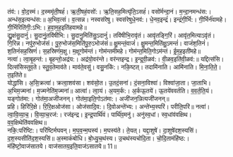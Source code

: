 

  
तंव॑:। वो॒द॒स्मं। द॒स्ममृ॑ती॒षहं॑। ऋ॒ती॒षहं॒वसो॑:। ऋ॒ति॒सह॒मित्यृ॑ति॒ऽसहं॑। वसो॑र्मन्दा॒नं। म॒न्दा॒नमन्ध॑स:। अन्ध॑स॒इत्यन्ध॑स:॥ अ॒भिव॒त्सं। व॒त्सन्न। नस्वस॑रेषु। स्वस॑रेषुधे॒नव॑:। धे॒नव॒इन्द्रं॑। इन्द्रं॑गी॒र्भि:। गी॒र्भिर्न॑वामहे। गी॒र्भिरिति॑गी॒:ऽभि:। ह॒वा॒म॒ह॒इति॑हवामहे॥  
द्यु॒क्षंसु॒दानुं॑। सु॒दानुं॒तवि॑षीभि:। सु॒दानु॒मिति॑सु॒ऽदानुं॑। तवि॑षीभि॒रावृ॑तं। आवृ॑तङ्गि॒रिं। आवृ॑त॒मित्याऽवृ॑तं। गि॒रिन्न। नपु॑रु॒भोज॑सं। पु॒रु॒भोज॑स॒मिति॑पु॒रु॒ऽभोज॑सं॥ क्षु॒मन्तं॒वाजं॑। क्षु॒मन्त॒मिति॑क्षु॒ऽमन्तं॑। वाजं॑श॒तिनं॑। श॒तिनं॑सह॒स्रिणं॑। स॒हस्रिणं॑म॒क्षु। म॒क्षूगोम॑न्तं। गोम॑न्तमीमहे। गोम॑न्त॒मिति॒गोऽम॑न्तं। ई॒म॒ह॒इती॑महे॥  
नत्वा॑। त्वा॒बृ॒हन्त॑:। बृ॒हन्तो॒अद्र॑य:। अद्र॑यो॒वर॑न्ते। वर॑न्तइन्द्र। इ॒न्द्र॒वी॒ळव॑:। वी॒ळव॒इति॑वी॒ळव॑:॥ यद्दित्स॑सि। दित्स॑सिस्तुव॒ते। स्तु॒व॒तेमाव॑ते। माव॑ते॒वसु॑। वसु॒नकि॑:। नकि॒ष्टत्। तदामि॑नाति। आमि॑नाति। मि॒ना॒ति॒ते॒। त॒इति॑ते॥  
योद्धा॑सि। अ॒सि॒क्रत्वा॑। क्रत्वा॒शव॑सा। शव॑सो॒त। उ॒तदं॒सना॑। दं॒सना॒विश्वा॑। विश्वा॑जा॒ता। जा॒ताभि। अ॒भिम॒ज्मना॑। म॒ज्मनेति॑म॒ज्मना॑॥ आत्वा॑। त्वा॒यं। अ॒यम॒र्क:। अ॒र्कऊ॒तये॑। ऊ॒तये॑ववर्तति। व॒व॒र्त॒ति॒यं। यङ्गोत॑मा:। गोत॑मा॒अजी॑जनन्। गोत॑मा॒इति॒गोऽत॑मा:। अजी॑जन॒न्नित्यजी॑जनन्॥  
प्रहि। हिरि॑रि॒क्षे। रि॒रि॒क्षओज॑सा। ओज॑सादि॒व:। दि॒वोअन्ते॑भ्य:। अन्ते॑भ्य॒स्परि॑। परीति॒परि॑॥ नत्वा॑। त्वा॒वि॒व्या॒च॒। वि॒व्या॒च॒रज॑:। रज॑इन्द्र। इ॒न्द्र॒पार्थि॑वं। पार्थि॑व॒मनु॑। अनु॑स्व॒धां। स्व॒धांव॑वक्षिथ। व॒व॒क्षिथेति॑ववक्षिथ॥  
नकि॒:परि॑ष्टि:। परि॑ष्टिर्मघवन्। म॒घ॒व॒न्म॒घस्य॑। म॒घस्य॑ते। ते॒यत्। यद्दा॒शुषे॑। दा॒शुषे॑दश॒स्यसि॑। द॒श॒स्यसीति॑द॒श॒स्यसि॑॥ अ॒स्माकं॑बोधि। बो॒ध्यु॒च॒थ॑स्य। उ॒चथ॑स्यचोदि॒ता। चो॒दि॒तामंहि॑ष्ठ:। मंहि॑ष्टो॒वाज॑सातये। वाज॑सातय॒इति॒वाज॑ऽसातये॥ 11॥  

